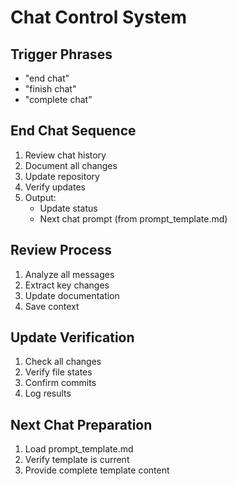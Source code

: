 # Chat Control System

## Trigger Phrases
- "end chat"
- "finish chat"
- "complete chat"

## End Chat Sequence
1. Review chat history
2. Document all changes
3. Update repository
4. Verify updates
5. Output:
   - Update status
   - Next chat prompt (from prompt_template.md)

## Review Process
1. Analyze all messages
2. Extract key changes
3. Update documentation
4. Save context

## Update Verification
1. Check all changes
2. Verify file states
3. Confirm commits
4. Log results

## Next Chat Preparation
1. Load prompt_template.md
2. Verify template is current
3. Provide complete template content
